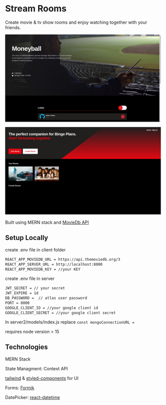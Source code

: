 # Stream Rooms

Create movie & tv show rooms and enjoy watching together with your friends. 

![pic1](pic2.jpg "room")

![pic1](pic3.jpg "room")

Built using MERN stack and [MovieDb API](https://developers.themoviedb.org/3/)

## Setup Locally 

create .env file in client folder
```
REACT_APP_MOVIEDB_URL = https://api.themoviedb.org/3
REACT_APP_SERVER_URL = http://localhost:8000
REACT_APP_MOVIEDB_KEY = //your KEY
```

create .env file in server 
```
JWT_SECRET = // your secret 
JWT_EXPIRE = 1d
DB_PASSWORD =  // atlas user password
PORT = 8000
GOOGLE_CLIENT_ID = //your google client id 
GOOGLE_CLIENT_SECRET = //your google client secret
```

In server2/models/index.js replace `const mongoConnectionURL = `

requires node version > 15

## Technologies 
MERN Stack

State Managment: Context API

[tailwind](https://tailwindcss.com/) & [styled-components](https://www.styled-components.com/) for UI

Forms: [Formik](http://formik.org/)

DatePicker: [react-datetime](https://www.npmjs.com/package/react-datetime)



